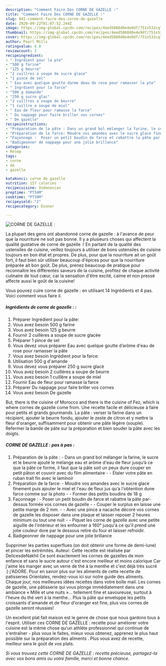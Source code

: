 ```yaml
---
description: "Comment Faire Des CORNE DE GAZELLE :"
title: "Comment Faire Des CORNE DE GAZELLE :"
slug: 941-comment-faire-des-corne-de-gazelle
date: 2020-09-22T01:07:52.244Z
image: https://img-global.cpcdn.com/recipes/4eed5860d8e4e9df/751x532cq70/corne-de-gazelle-photo-principale-de-la-recette.jpg
thumbnail: https://img-global.cpcdn.com/recipes/4eed5860d8e4e9df/751x532cq70/corne-de-gazelle-photo-principale-de-la-recette.jpg
cover: https://img-global.cpcdn.com/recipes/4eed5860d8e4e9df/751x532cq70/corne-de-gazelle-photo-principale-de-la-recette.jpg
author: Pearl Mills
ratingvalue: 4.8
reviewcount: 3
recipeingredient:
- " Ingrdient pour la pte"
- "500 g farine"
- "125 g beurre"
- "2 cuillres a soupe de sucre glace"
- "1 pince de sel"
- " Eau avec quelque goutte darme deau de rose pour ramasser la pte"
- " Ingrdient pour la farce"
- "500 g damande"
- "250 g sucre glac"
- "2 cuillres a soupe de beurre"
- "1 cuillre a soupe de miel"
- " Eau de fleur pour ramasse la farce"
- " Du nappage pour faire briller vos cornes"
- " De gazelle"
recipeinstructions:
- "Préparation de la pâte : Dans un grand bol mélanger la farine, le sucre et le beurre ajouté le mélange eau et arôme d&#39;eau de fleur jusqu’à ce que la pâte ce forme, il faut que la pâte soit un peux dure couper en petit pâton et couvrir avec du film alimentaire  Étaler votre pâte en ruban trait fin avec le laminoir"
- "Préparation de la farce: Moudre vos amandes avec le sucre glace finement puis ajouter le miel et l&#39;eau de fleur jus qu’a l&#39;obtention dune farce comme sur la photo   Former des petits boudins de 18 g"
- "Façonnage :  Poser un petit boudin de farce et rabattre la pâte par-dessus formée vos cornes de gazelle   Couper le surplus en laisse une petite marge de 2 mm.   Avec une pince a nacache décoré vos cornes de gazelle les disposer dans une plaque et laisser reposer 2 heures minimum ou tout une nuit   Piquet les corne de gazelle avec une petite aiguille de l&#39;intérieur et les enfourner à 160° jusqu&#39;à ce qu&#39;il prend une jolie couleur dore par le dessous retire du four et laisser refroidir."
- "Badigeonner de nappage pour une jolie brillance"
categories:
- Resep
tags:
- corne
- de
- gazelle

katakunci: corne de gazelle 
nutrition: 157 calories
recipecuisine: Indonesian
preptime: "PT34M"
cooktime: "PT39M"
recipeyield: "2"
recipecategory: Dinner

---
```



![CORNE DE GAZELLE :](https://img-global.cpcdn.com/recipes/4eed5860d8e4e9df/751x532cq70/corne-de-gazelle-photo-principale-de-la-recette.jpg)

La plupart des gens ont abandonné corne de gazelle : à l'avance de peur que la nourriture ne soit pas bonne. Il y a plusieurs choses qui affectent la qualité gustative de corne de gazelle :! En partant de la qualité des ustensiles de cuisine, veillez toujours à utiliser de bons ustensiles de cuisine toujours en bon état et propres. De plus, pour que la nourriture ait un goût fort, il faut bien sûr utiliser beaucoup d'épices pour que la nourriture préparée ait bon goût. De plus, prenez beaucoup de pratique pour reconnaître les différentes saveurs de la cuisine, profitez de chaque activité culinaire de tout cœur, car la sensation d'être excité, calme et non pressé affecte aussi le goût de la cuisine!

<!--inarticleads1-->

Vous pouvez cuire corne de gazelle : en utilisant 14 Ingrédients et 4 pas. Voici comment vous faire il.

##### Ingrédients de corne de gazelle : :

1. Préparer  Ingrédient pour la pâte:
1. Vous avez besoin 500 g farine
1. Vous avez besoin 125 g beurre
1. Fournir 2 cuillères a soupe de sucre glacée
1. Préparer 1 pince de sel
1. Vous devez vous préparer  Eau avec quelque goutte d’arôme d&#39;eau de rose pour ramasser la pâte
1. Vous avez besoin  Ingrédient pour la farce:
1. Utilisation 500 g d&#39;amande
1. Vous devez vous préparer 250 g sucre glacé
1. Vous avez besoin 2 cuillères a soupe de beurre
1. Vous avez besoin 1 cuillère a soupe de miel
1. Fournir  Eau de fleur pour ramasse la farce
1. Préparer  Du nappage pour faire briller vos cornes
1. Vous avez besoin  De gazelle


But, there is the cuisine of Morocco and there is the cuisine of Fez, which is where cornes de gazelle come from. Une recette facile et délicieuse à faire pour petits et grands gourmands. La pâte : verser la farine dans un récipient, ajouter le beurre fondu, ajouter le zeste de citron et y mettre la fleur d&#39;oranger, suffisamment pour obtenir une pâte légère (souple). Refermer la bande de pâte sur la préparation et bien souder la pâte avec les doigts. 

<!--inarticleads2-->

##### CORNE DE GAZELLE : pas à pas :

1. Préparation de la pâte : - Dans un grand bol mélanger la farine, le sucre et le beurre ajouté le mélange eau et arôme d&#39;eau de fleur jusqu’à ce que la pâte ce forme, il faut que la pâte soit un peux dure couper en petit pâton et couvrir avec du film alimentaire -  - Étaler votre pâte en ruban trait fin avec le laminoir
1. Préparation de la farce: - Moudre vos amandes avec le sucre glace finement puis ajouter le miel et l&#39;eau de fleur jus qu’a l&#39;obtention dune farce comme sur la photo  -  - Former des petits boudins de 18 g
1. Façonnage : -  Poser un petit boudin de farce et rabattre la pâte par-dessus formée vos cornes de gazelle  -  - Couper le surplus en laisse une petite marge de 2 mm.  -  - Avec une pince a nacache décoré vos cornes de gazelle les disposer dans une plaque et laisser reposer 2 heures minimum ou tout une nuit  -  - Piquet les corne de gazelle avec une petite aiguille de l&#39;intérieur et les enfourner à 160° jusqu&#39;à ce qu&#39;il prend une jolie couleur dore par le dessous retire du four et laisser refroidir.
1. Badigeonner de nappage pour une jolie brillance


Supprimer les parties superflues (on doit obtenir une forme de demi-lune) et pincer les extrémités. Auteur: Cette recette est réalisée par DelicesdeNakhil Ce sont exactement les cornes de gazelles de mon enfance et sans le sucre autour c&#39;est encore meilleur et moins calorique Car j&#39;aime les manger avec un verre de thé à la menthe et c&#39;est déjà très sucré :) j&#39;ADORE. Pour en savoir plus sur les aliments de cette recette de patisseries Orientales, rendez-vous ici sur notre guide des aliments. Chaque jour, nos meilleures idées recettes dans votre boîte mail. Les cornes de gazelle, une pâtisserie qui vous plonge immédiatement dans une ambiance « Mille et une nuits »… tellement fine et savoureuse, surtout à l&#39;heure du thé vert à la menthe… Plus la pâte qui enveloppe les petits croissants d&#39;amande et de fleur d&#39;oranger est fine, plus vos cornes de gazelle seront réussies! 

<!--inarticleads1-->

<p>
Un excellent plat fait maison est le genre de chose que nous gardons tous à l'esprit. Utiliser ces CORNE DE GAZELLE : recette pour améliorer votre cuisine est la même chose qu'un athlète professionnel qui continue de s'entraîner - plus vous le faites, mieux vous obtenez, apprenez le plus haut possible sur la préparation des aliments . Plus vous avez de recette, meilleur sera le goût de vos plats.
</p>

<p>
<i>Si vous trouvez cette CORNE DE GAZELLE : recette précieuse, partagez-la avec vos bons amis ou votre famille, merci et bonne chance.</i>
</p>
